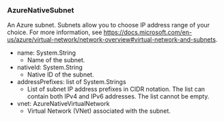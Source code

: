 ### AzureNativeSubnet
An Azure subnet. Subnets allow you to choose IP address range of your choice. For more information, see https://docs.microsoft.com/en-us/azure/virtual-network/network-overview#virtual-network-and-subnets.

- name: System.String
  - Name of the subnet.
- nativeId: System.String
  - Native ID of the subnet.
- addressPrefixes: list of System.Strings
  - List of subnet IP address prefixes in CIDR notation. The list can contain both IPv4 and IPv6 addresses. The list cannot be empty.
- vnet: AzureNativeVirtualNetwork
  - Virtual Network (VNet) associated with the subnet.
